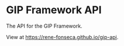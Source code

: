 # GIP Framework API

The API for the GIP Framework.

View at https://rene-fonseca.github.io/gip-api.
